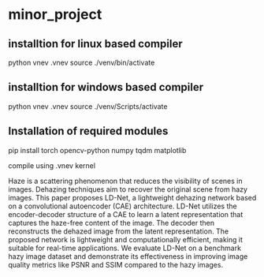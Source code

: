 # minor_project


## installtion for linux based compiler 

python vnev .vnev
source ./venv/bin/activate

## installtion for windows based compiler 

python vnev .vnev
source ./venv/Scripts/activate

## Installation of required modules 
pip install torch opencv-python numpy tqdm matplotlib

compile using .vnev kernel 


Haze is a scattering phenomenon that reduces the visibility of scenes in images. Dehazing techniques aim to recover the original scene from hazy images. This paper proposes LD-Net, a lightweight dehazing network based on a convolutional autoencoder (CAE) architecture. LD-Net utilizes the encoder-decoder structure of a CAE to learn a latent representation that captures the haze-free content of the image. The decoder then reconstructs the dehazed image from the latent representation. The proposed network is lightweight and computationally efficient, making it suitable for real-time applications. We evaluate LD-Net on a benchmark hazy image dataset and demonstrate its effectiveness in improving image quality metrics like PSNR and SSIM compared to the hazy images.

